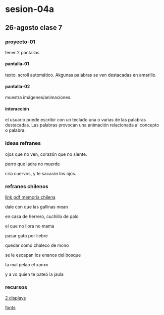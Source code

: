 # sesion-04a

## 26-agosto clase 7

### proyecto-01

tener 2 pantallas. 

#### pantalla-01

texto. scroll automático. Akgunas palabras se ven destacadas en amarillo.

#### pantalla-02

muestra imágenes/animaciones.

#### interacción

el usuario puede escribir con un teclado una o varias de las palabras destacadas. Las palabras provocan una animación relacionada al concepto o palabra.

### ideas refranes

ojos que no ven, corazón que no siente.

perro que ladra no muerde

cría cuervos, y te sacarán los ojos.

### refranes chilenos

[link pdf memoria chilena](https://www.memoriachilena.gob.cl/602/articles-122398_recurso_2.pdf)

dale con que las gallinas mean

en casa de herrero, cuchillo de palo

el que no llora no mama

pasar gato por liebre

quedar como chaleco de mono

se le escapan los enanos del bosque

ta mal pelao el xanxo

y a vo quien te pateó la jaula


### recursos

[2 displays](https://www.youtube.com/watch?v=j6B47reye80)

[fonts](https://www.youtube.com/watch?v=WIAcy5FXuAA)